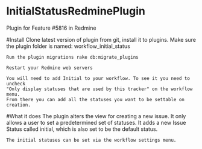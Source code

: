 # InitialStatusRedminePlugin
Plugin for Feature #5816 in Redmine



#Install
    Clone latest version of plugin from git, install it to plugins. 
    Make sure the plugin folder is named: workflow_initial_status

    Run the plugin migrations rake db:migrate_plugins

    Restart your Redmine web servers
    
    You will need to add Initial to your workflow. To see it you need to uncheck
    "Only display statuses that are used by this tracker" on the workflow menu.
    From there you can add all the statuses you want to be settable on creation.

#What it does
    The plugin alters the view for creating a new issue. 
    It only allows a user to set a predetermined set of statuses. 
    It adds a new Issue Status called initial, which is also set to be the default status.
    
    The initial statuses can be set via the workflow settings menu. 
